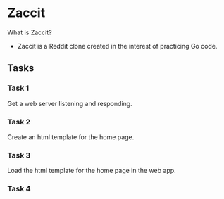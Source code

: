 # Zaccit

What is Zaccit?

- Zaccit is a Reddit clone created in the interest of practicing Go code.

## Tasks

### Task 1

Get a web server listening and responding.

### Task 2

Create an html template for the home page.

### Task 3

Load the html template for the home page in the web app.

### Task 4

